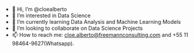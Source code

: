 - 👋 Hi, I’m @cloealberto
- 👀 I’m interested in Data Science
- 🌱 I’m currently learning Data Analysis and Machine Learning Models
- 💞️ I’m looking to collaborate on Data Science Projects
- 📫 How to reach me: cloe.alberto@freemannconsulting.com and +55 11 98464-9627(Whatsapp).

<!---
cloealberto/cloealberto is a ✨ special ✨ repository because its `README.md` (this file) appears on your GitHub profile.
You can click the Preview link to take a look at your changes.
--->
